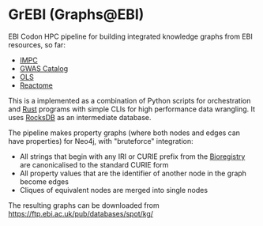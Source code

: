 # GrEBI (Graphs@EBI)

EBI Codon HPC pipeline for building integrated knowledge graphs from EBI resources, so far:

* [IMPC](https://www.mousephenotype.org/)
* [GWAS Catalog](https://www.ebi.ac.uk/gwas)
* [OLS](https://www.ebi.ac.uk/ols4)
* [Reactome](https://reactome.org/)

This is a implemented as a combination of Python scripts for orchestration and [Rust](https://www.rust-lang.org/) programs with simple CLIs for high performance data wrangling. It uses [RocksDB](https://github.com/facebook/rocksdb) as an intermediate database.

The pipeline makes property graphs (where both nodes and edges can have properties) for Neo4j, with "bruteforce" integration:

* All strings that begin with any IRI or CURIE prefix from the [Bioregistry](https://bioregistry.io/) are canonicalised to the standard CURIE form
* All property values that are the identifier of another node in the graph become edges
* Cliques of equivalent nodes are merged into single nodes

The resulting graphs can be downloaded from https://ftp.ebi.ac.uk/pub/databases/spot/kg/







